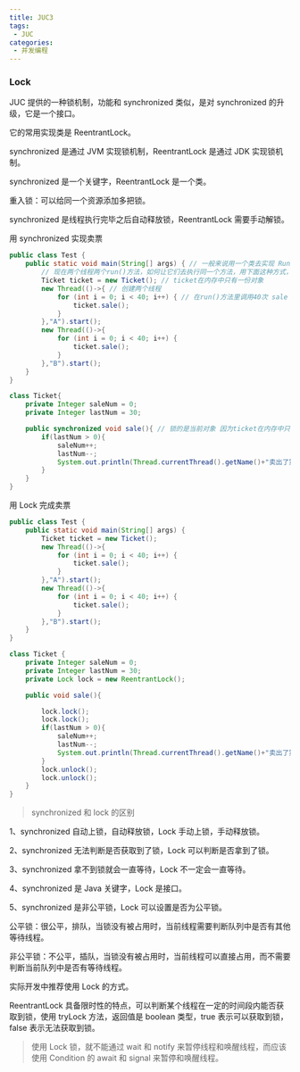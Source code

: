```yaml
---
title: JUC3
tags:
 - JUC
categories:
 - 并发编程
---
```



### Lock

JUC 提供的一种锁机制，功能和 synchronized 类似，是对 synchronized 的升级，它是一个接口。

它的常用实现类是 ReentrantLock。

synchronized 是通过 JVM 实现锁机制，ReentrantLock 是通过 JDK 实现锁机制。

synchronized 是一个关键字，ReentrantLock 是一个类。

重入锁：可以给同一个资源添加多把锁。

synchronized 是线程执行完毕之后自动释放锁，ReentrantLock 需要手动解锁。

用 synchronized 实现卖票

```java
public class Test {
    public static void main(String[] args) { // 一般来说用一个类去实现 Runnable,然后new Thread(Runnable)将这个类传进去来实现多个线程对同一个run()方法操作
        // 现在两个线程两个run()方法，如何让它们去执行同一个方法，用下面这种方式，run方法里面用同一个对象的方法
        Ticket ticket = new Ticket(); // ticket在内存中只有一份对象
        new Thread(()->{ // 创建两个线程
            for (int i = 0; i < 40; i++) { // 在run()方法里调用40次 sale 方法
                ticket.sale();
            }
        },"A").start();
        new Thread(()->{
            for (int i = 0; i < 40; i++) {
                ticket.sale();
            }
        },"B").start();
    }
}

class Ticket{
    private Integer saleNum = 0;
    private Integer lastNum = 30;

    public synchronized void sale(){ // 锁的是当前对象 因为ticket在内存中只有一份对象 所以可以锁的住
        if(lastNum > 0){
            saleNum++;
            lastNum--;
            System.out.println(Thread.currentThread().getName()+"卖出了第"+saleNum+"张票，剩余"+lastNum+"张票");
        }
    }
}
```

用 Lock 完成卖票

```java
public class Test {
    public static void main(String[] args) {
        Ticket ticket = new Ticket();
        new Thread(()->{
            for (int i = 0; i < 40; i++) {
                ticket.sale();
            }
        },"A").start();
        new Thread(()->{
            for (int i = 0; i < 40; i++) {
                ticket.sale();
            }
        },"B").start();
    }
}

class Ticket {
    private Integer saleNum = 0;
    private Integer lastNum = 30;
    private Lock lock = new ReentrantLock();

    public void sale(){

        lock.lock();
        lock.lock();
        if(lastNum > 0){
            saleNum++;
            lastNum--;
            System.out.println(Thread.currentThread().getName()+"卖出了第"+saleNum+"张票，剩余"+lastNum+"张票");
        }
        lock.unlock();
        lock.unlock();
    }
}
```

> synchronized 和 lock 的区别

1、synchronized 自动上锁，自动释放锁，Lock 手动上锁，手动释放锁。

2、synchronized 无法判断是否获取到了锁，Lock 可以判断是否拿到了锁。

3、synchronized 拿不到锁就会一直等待，Lock 不一定会一直等待。

4、synchronized 是 Java 关键字，Lock 是接口。

5、synchronized 是非公平锁，Lock 可以设置是否为公平锁。

公平锁：很公平，排队，当锁没有被占用时，当前线程需要判断队列中是否有其他等待线程。

非公平锁：不公平，插队，当锁没有被占用时，当前线程可以直接占用，而不需要判断当前队列中是否有等待线程。

实际开发中推荐使用 Lock 的方式。

ReentrantLock 具备限时性的特点，可以判断某个线程在一定的时间段内能否获取到锁，使用 tryLock 方法，返回值是 boolean 类型，true 表示可以获取到锁，false 表示无法获取到锁。

> 使用 Lock 锁，就不能通过 wait 和 notify 来暂停线程和唤醒线程，而应该使用 Condition 的 await 和 signal 来暂停和唤醒线程。
